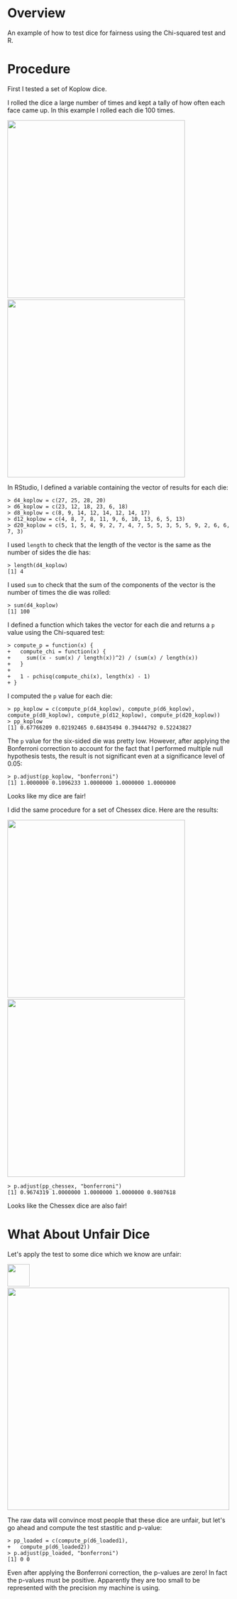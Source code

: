 # Overview

An example of how to test dice for fairness using the Chi-squared test and R.

# Procedure

First I tested a set of Koplow dice.

I rolled the dice a large number of times and kept a tally of how often
each face came up.  In this example I rolled each die 100 times.

<img width="400px" src="https://raw.githubusercontent.com/weatherspud/are-dice-fair/master/koplow.jpg">&nbsp;<img width="400px" src="https://raw.githubusercontent.com/weatherspud/are-dice-fair/master/koplow2.jpg">

In RStudio, I defined a variable containing the vector of
results for each die:

    > d4_koplow = c(27, 25, 28, 20)
    > d6_koplow = c(23, 12, 18, 23, 6, 18)
    > d8_koplow = c(8, 9, 14, 12, 14, 12, 14, 17)
    > d12_koplow = c(4, 8, 7, 8, 11, 9, 6, 10, 13, 6, 5, 13)
    > d20_koplow = c(5, 1, 5, 4, 9, 2, 7, 4, 7, 5, 5, 3, 5, 5, 9, 2, 6, 6, 7, 3)
    
I used `length` to check that the length of the vector is the same as the
number of sides the die has:

    > length(d4_koplow)
    [1] 4
    
    
I used `sum` to check that the sum of the components of the vector
is the number of times the die was rolled:
    
    > sum(d4_koplow)
    [1] 100
    
I defined a function which takes the vector for each die and
returns a `p` value using the Chi-squared test:
    
    > compute_p = function(x) {
    +   compute_chi = function(x) {
    +     sum((x - sum(x) / length(x))^2) / (sum(x) / length(x))
    +   }
    +  
    +   1 - pchisq(compute_chi(x), length(x) - 1)
    + }

I computed the `p` value for each die:

    > pp_koplow = c(compute_p(d4_koplow), compute_p(d6_koplow), compute_p(d8_koplow), compute_p(d12_koplow), compute_p(d20_koplow))
    > pp_koplow
    [1] 0.67766209 0.02192465 0.68435494 0.39444792 0.52243827

The `p` value for the six-sided die was pretty low.  However, after
applying the Bonferroni correction to account for the fact that I
performed multiple null hypothesis tests, the result is not
significant even at a significance level of 0.05:
    
    > p.adjust(pp_koplow, "bonferroni")
    [1] 1.0000000 0.1096233 1.0000000 1.0000000 1.0000000

Looks like my dice are fair!

I did the same procedure for a set of Chessex dice. Here are the results:

<img width="400px" src="https://raw.githubusercontent.com/weatherspud/are-dice-fair/master/chessex.jpg">&nbsp;<img width="400px" src="https://raw.githubusercontent.com/weatherspud/are-dice-fair/master/chessex2.jpg">

    > p.adjust(pp_chessex, "bonferroni")
    [1] 0.9674319 1.0000000 1.0000000 1.0000000 0.9807618

Looks like the Chessex dice are also fair!

# What About Unfair Dice

Let's apply the test to some dice which we know are unfair:

<img height="50px" src="https://raw.githubusercontent.com/weatherspud/are-dice-fair/master/loaded.jpg">&nbsp;<img height="500px" src="https://raw.githubusercontent.com/weatherspud/are-dice-fair/master/loaded2.jpg">

The raw data will convince most people that these dice are unfair, but
let's go ahead and compute the test stastitic and p-value:

    > pp_loaded = c(compute_p(d6_loaded1),
    +   compute_p(d6_loaded2))
    > p.adjust(pp_loaded, "bonferroni")
    [1] 0 0

Even after applying the Bonferroni correction, the p-values are zero!
In fact the p-values must be positive. Apparently they are too small
to be represented with the precision my machine is using.
